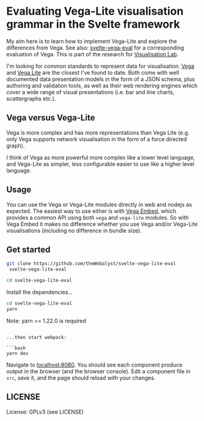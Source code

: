 # Evaluating Vega-Lite visualisation grammar in the Svelte framework

My aim here is to learn how to implement Vega-Lite and explore the differences 
from Vega. See also: [svelte-vega-eval](https://github.com/theWebalyst/svelte-vega-eval) for 
a corresponding evaluation of Vega. This is part of the research for 
[Visualisation Lab](https://github.com/theWebalyst/visualisation-lab).


I'm looking for common standards to represent data for visualisation. [Vega](https://vega.github.io/vega/) and [Vega Lite](https://vega.github.io/vega-lite/) are
the closest I've found to date. Both come with well documented data presentation models in the form of 
a JSON schema, plus authoring and validation tools, as well as their web
rendering engines which cover a wide range of visual presentations (i.e. bar and line charts, scattergraphs etc.).

## Vega versus Vega-Lite
	
Vega is more complex and has more representations than Vega Lite (e.g. only Vega supports
network visualisation in the form of a force directed graph). 

I think of Vega as more powerful more complex like a lower level language, and Vega-Lite as 
simpler, less configurable easier to use like a higher level language.

## Usage
You can use the Vega or Vega-Lite modules directly in web and nodejs as expected. The easiest way to
use either is with [Vega Embed](https://github.com/vega/vega-embed), which provides a common API using *both* `vega` and `vega-lite` modules. 
So with Vega Embed it makes no difference whether you use Vega and/or Vega-Lite 
visualisations (including no difference in bundle size).

## Get started

```bash
git clone https://github.com/theWebalyst/svelte-vega-lite-eval
 svelte-vega-lite-eval

cd svelte-vega-lite-eval
```

Install the dependencies...

```bash
cd svelte-vega-lite-eval
yarn
```
Note: yarn >= 1.22.0 is required
```

...then start webpack:

```bash
yarn dev
```

Navigate to [localhost:8080](http://localhost:8080). You should see each component produce output in the browser (and the browser console). Edit a component file in `src`, save it, and the page should reload with your changes.

## LICENSE

License: GPLv3 (see LICENSE)
